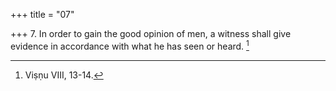 +++
title = "07"

+++
7. In order to gain the good opinion of men, a witness shall give evidence in accordance with what he has seen or heard. [^6] 


[^6]:  Viṣṇu VIII, 13-14.
